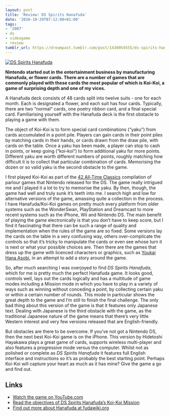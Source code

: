 ```yaml
---
layout: post
title: 'Review: DS Spirits Hanafuda'
date: '2010-10-29T07:12:00+01:00'
tags:
- '2007'
- ds
- videogame
- review
tumblr_url: https://dreampast.tumblr.com/post/1430054555/ds-spirits-hanafuda
---
```

[![DS Spirits Hanafuda](https://64.media.tumblr.com/tumblr_lb0pxhXMCu1qbfpni.png)](http://dreampast.tumblr.com/post/1430054555/ds-spirits-hanafuda)

**Nintendo started out in the entertainment business by manufacturing Hanafuda, or flower cards. There are a number of games that are commonly played with these cards the most popular of which is Koi-Koi, a game of surprising depth and one of my vices.**

A Hanafuda deck consists of 48 cards split into twelve suits - one for each month. Each is designated a flower, and each suit has four cards. Typically, there are two “normal” cards, one poetry ribbon card, and a final special card. Familiarising yourself with the Hanafuda deck is the first obstacle to playing a game with them.

The object of Koi-Koi is to form special card combinations (“yaku”) from cards accumulated in a point pile. Players can gain cards in their point piles by matching cards in their hands, or cards drawn from the draw pile, with cards on the table. Once a yaku has been made, a player can stop to cash in points, or keep going (“koi-koi”) to form additional yaku for more points. Different yaku are worth different numbers of points, roughly matching how difficult it is to collect that particular combination of cards. Memorising the dozen or so valid yaku is the second obstacle to the game.

I first played Koi-Koi as part of the [42 All-Time Classics](http://www.mobygames.com/game/clubhouse-games) compilation of parlour games that Nintendo released for the DS. The game really intrigued me and I played it a lot to try to memorise the yaku. By then, though, the game had well and truly sunk it’s teeth into me. I search high and low for alternative versions of the game, amassing quite a collection in the process. I have Hanafuda/Koi-Koi games on pretty much every platform from older systems such as the WonderSwan, PlayStation and Dreamcast to more recent systems such as the iPhone, Wii and Nintendo DS. The main benefit of playing the game electronically is that you don’t have to keep score, but I find it fascinating that there can be such a range of quality and implementation when the rules of the game are so fixed. Some versions lay the cards on the table in a very confusing way, others over-complicate the controls so that it’s tricky to manipulate the cards or even see whose turn it is next or what your possible choices are. Then there are the games that dress up the game with licenced characters or graphics, such as [Youkai Hana Asobi](http://psxdata.snesorama.us/games/J/Y/SLPM-86857.html), in an attempt to add a story around the game.

So, after much searching I was overjoyed to find _DS Spirits Hanafuda_, which for me is pretty much the perfect Hanafuda game. It looks good, controls well, lays out the cards logically and has a multitude of game modes including a Mission mode in which you have to play in a variety of ways such as winning without conceding a point, by collecting certain yaku or within a certain number of rounds. This mode in particular shows the great depth to the game and I’m still to finish the final challenge. The only bad thing about this version of the game is that it features only Japanese text. Dealing with Japanese is the third obstacle with the game, as the traditional Japanese nature of the game means that there’s very little Western interest and very few versions released that are English-friendly.

But obstacles are there to be overcome. If you’ve not got a Nintendo DS, then the next best Koi-Koi game is on the iPhone. This version by Hidetoshi Hayakawa plays a great game of cards, supports wireless multi-player and also features a progressive mode versus the computer. Whilst not as polished or complete as _DS Spirits Hanafuda_ it features full English interface and instructions so it’s as probably the best starting point. Perhaps Koi-Koi will capture your heart as much as it has mine? Give the game a go and find out.

## Links

- [Watch the game on YouTube.com](http://www.youtube.com/watch?v=xxx)
- [Read the objectives of DS Spirits Hanafuda’s Koi-Koi Mission](http://www.flickr.com/photos/emsef/sets/72157614337766883/)
- [Find out more about Hanafuda at fudawiki.org](https://fudawiki.org)
